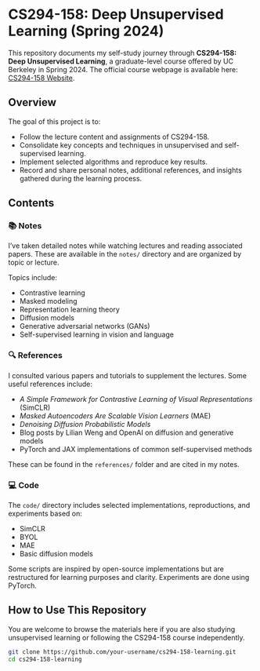 # CS294-158: Deep Unsupervised Learning (Spring 2024)

This repository documents my self-study journey through **CS294-158: Deep Unsupervised Learning**, a graduate-level course offered by UC Berkeley in Spring 2024. The official course webpage is available here: [CS294-158 Website](https://sites.google.com/view/berkeley-cs294-158-sp24/home).

## Overview

The goal of this project is to:
- Follow the lecture content and assignments of CS294-158.
- Consolidate key concepts and techniques in unsupervised and self-supervised learning.
- Implement selected algorithms and reproduce key results.
- Record and share personal notes, additional references, and insights gathered during the learning process.

## Contents

### 📚 Notes
I’ve taken detailed notes while watching lectures and reading associated papers. These are available in the `notes/` directory and are organized by topic or lecture.

Topics include:
- Contrastive learning
- Masked modeling
- Representation learning theory
- Diffusion models
- Generative adversarial networks (GANs)
- Self-supervised learning in vision and language

### 🔍 References
I consulted various papers and tutorials to supplement the lectures. Some useful references include:
- *A Simple Framework for Contrastive Learning of Visual Representations* (SimCLR)
- *Masked Autoencoders Are Scalable Vision Learners* (MAE)
- *Denoising Diffusion Probabilistic Models*
- Blog posts by Lilian Weng and OpenAI on diffusion and generative models
- PyTorch and JAX implementations of common self-supervised methods

These can be found in the `references/` folder and are cited in my notes.

### 💻 Code
The `code/` directory includes selected implementations, reproductions, and experiments based on:
- SimCLR
- BYOL
- MAE
- Basic diffusion models

Some scripts are inspired by open-source implementations but are restructured for learning purposes and clarity. Experiments are done using PyTorch.

## How to Use This Repository

You are welcome to browse the materials here if you are also studying unsupervised learning or following the CS294-158 course independently.

```bash
git clone https://github.com/your-username/cs294-158-learning.git
cd cs294-158-learning
